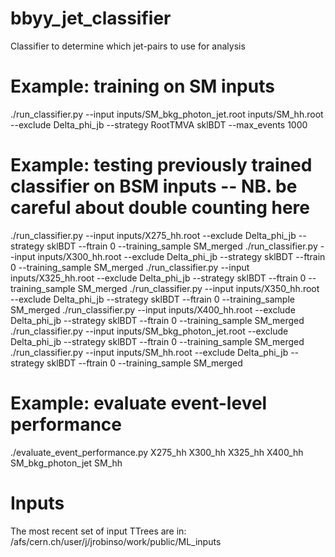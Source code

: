 # bbyy_jet_classifier
Classifier to determine which jet-pairs to use for analysis

# Example: training on SM inputs
./run_classifier.py --input inputs/SM_bkg_photon_jet.root inputs/SM_hh.root --exclude Delta_phi_jb --strategy RootTMVA sklBDT --max_events 1000

# Example: testing previously trained classifier on BSM inputs -- NB. be careful about double counting here
./run_classifier.py --input inputs/X275_hh.root --exclude Delta_phi_jb --strategy sklBDT --ftrain 0 --training_sample SM_merged
./run_classifier.py --input inputs/X300_hh.root --exclude Delta_phi_jb --strategy sklBDT --ftrain 0 --training_sample SM_merged
./run_classifier.py --input inputs/X325_hh.root --exclude Delta_phi_jb --strategy sklBDT --ftrain 0 --training_sample SM_merged
./run_classifier.py --input inputs/X350_hh.root --exclude Delta_phi_jb --strategy sklBDT --ftrain 0 --training_sample SM_merged
./run_classifier.py --input inputs/X400_hh.root --exclude Delta_phi_jb --strategy sklBDT --ftrain 0 --training_sample SM_merged
./run_classifier.py --input inputs/SM_bkg_photon_jet.root --exclude Delta_phi_jb --strategy sklBDT --ftrain 0 --training_sample SM_merged
./run_classifier.py --input inputs/SM_hh.root --exclude Delta_phi_jb --strategy sklBDT --ftrain 0 --training_sample SM_merged

# Example: evaluate event-level performance
./evaluate_event_performance.py X275_hh X300_hh X325_hh X400_hh SM_bkg_photon_jet SM_hh

# Inputs
The most recent set of input TTrees are in:
/afs/cern.ch/user/j/jrobinso/work/public/ML_inputs
